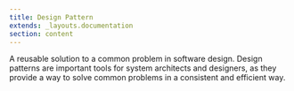 ```yaml
---
title: Design Pattern
extends: _layouts.documentation
section: content
---
```


A reusable solution to a common problem in software design. Design patterns are important tools for system architects and designers, as they provide a way to solve common problems in a consistent and efficient way.
  